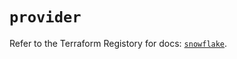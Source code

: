 # `provider`

Refer to the Terraform Registory for docs: [`snowflake`](https://registry.terraform.io/providers/snowflake-labs/snowflake/0.80.0/docs).

